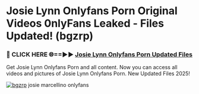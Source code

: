 # Josie Lynn Onlyfans Porn Original Videos 0nlyFans Leaked - Files Updated! (bgzrp)

<h3>🔴 CLICK HERE 🌐==►► <a href="https://tinyurl.com/2jnfzry5" rel="nofollow">Josie Lynn Onlyfans Porn Updated Files</a></h3>

Get Josie Lynn Onlyfans Porn and all content. Now you can access all videos and pictures of Josie Lynn Onlyfans Porn. New Updated Files 2025!

[![bgzrp](https://i.imgur.com/GyGTBgg.gif)](https://tinyurl.com/2jnfzry5)
josie marcellino onlyfans